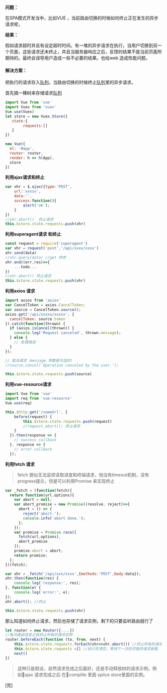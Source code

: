 **问题：**

在SPA模式开发当中，比如VUE ，当前路由切换的时候如何终止正在发生的异步请求呢，

**结果：**

假如请求超时并且有设定超时时间。有一堆的异步请求在执行，当用户切换到另一个页面，这些请求还未终止，并且当服务器响应之后，反馈的结果不是当前页面所期待的。最终会误导用户造成一些不必要的结果。也给web 造成性能问题。

#### 解决方案：

把执行的请求存入[队列](https://chuchur.com/article/js-queue)，当路由切换的时候终止[队列](https://chuchur.com/article/js-queue)里的异步请求。

首先搞一棵树来存储请求[队列](https://chuchur.com/article/js-queue)
```js
import Vue from 'vue'
import Vuex from 'vuex'
Vue.use(Vuex)
let store = new Vuex.Store({
   state:{
        requests:[]
   }
})

new Vue({
  el: '#app',
  router: router,
  render: h => h(App),
  store
})
```
**利用ajax请求和终止**
```js
var xhr = $.ajax({type:'POST',
    url:'xxxsx',
    data:'',
    success:function(){
        alert('ok');
    }
})
//xhr.abort()  终止请求
this.$store.state.requests.push(xhr)
```
**利用superagent请求 和终止**
```js
const request = require('superagent')
var xhr = request('post','/api/xxxx/xxxx')
xhr.send(data)
//xhr.query(data) //get 传参
xhr.end((err,res)=>{
    ...todo...
})
//xhr.abort() 终止请求
this.$store.state.requests.push(xhr)
```
**利用axios 请求**
```js
import axios from 'axios'
var CancelToken = axios.CancelToken;
var source = CancelToken.source();
axios.get('/api/xxxxx/xxxxx', {
  cancelToken: source.token
}).catch(function(thrown) {
  if (axios.isCancel(thrown)) {
    console.log('Request canceled', thrown.message);
  } else {
    // 处理错误
  }
});

// 取消请求（message 参数是可选的）
//source.cancel('Operation canceled by the user.');

this.$store.state.requests.push(source)
```
**利用vue-resource请求**
```js
import Vue from 'vue'
import req from 'vue-resource'
Vue.use(req)

this.$http.get('/someUrl', {    
    before(request) {
        this.$store.state.requests.push(request)
        //request.abort(); 终止请求
    }
  }).then(response => {
    // success callback
  }, response => {
    // error callback
  });
```
**利用fetch 请求**

>fetch 貌似无法监控读取进度和终端请求，他没有timeout机制，没有progress提示，但是可以利用Promise 来实现终止
```js
var _fetch = (function(fetch){
  return function(url,options){
    var abort = null;
    var abort_promise = new Promise((resolve, reject)=>{
      abort = () => {
        reject('abort.');
        console.info('abort done.');
      };
    });
    var promise = Promise.race([
      fetch(url,options),
      abort_promise
    ]);
    promise.abort = abort;
    return promise;
  };
})(fetch);

var xhr = _fetch('/api/xxx/xxxx',{methods:'POST',body:data});
xhr.then(function(res) {
    console.log('response:', res);
}, function(e) {
    console.log('error:', e);
});
xhr.abort(); //终止

this.$store.state.requests.push(xhr)
```
那么知道如何终止请求，然后也存储了请求实例，剩下的只要监听路由就行了
```js
let router = new Router({....})
//每次路由改变之前终止所有的请求实例
router.beforeEach(function (to, from, next) {
    this.$store.state.requests.forEach(xhr=>xhr.abort()) //终止所有的请求实例
    this.$store.state.requests =[] //执行完清空，等待下一次的页面的请求装载
    next()
})
```
>这种只是假设，自然请求完成之后最好，还是手动释放树的请求示例。例如ajax 请求完成之后 在complite 里面 splice store里面的实例。

[完]